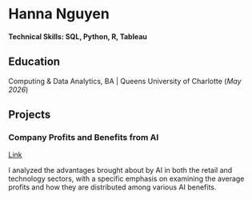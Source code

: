 # Hanna Nguyen

#### Technical Skills: SQL, Python, R, Tableau

## Education
Computing & Data Analytics, BA | Queens University of Charlotte (_May 2026_)

## Projects
### Company Profits and Benefits from AI 
[Link](https://prod-useast-b.online.tableau.com/t/nguyenh/views/RetailCompaniesProject/Dashboard1)

I analyzed the advantages brought about by AI in both the retail and technology sectors, with a specific emphasis on examining the average profits and how they are distributed among various AI benefits.


